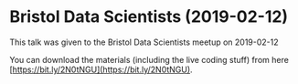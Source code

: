 # Bristol Data Scientists (2019-02-12)

This talk was given to the Bristol Data Scientists meetup on 2019-02-12

You can download the materials (including the live coding stuff) from here [https://bit.ly/2N0tNGU](https://bit.ly/2N0tNGU).
